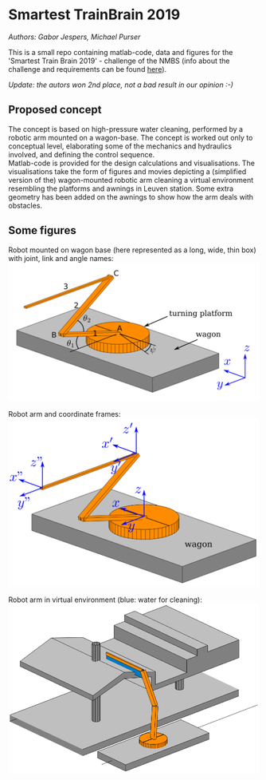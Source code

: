 # Smartest TrainBrain 2019
*Authors: Gabor Jespers, Michael Purser* 

This is a small repo containing matlab-code, data and figures for the 'Smartest Train Brain 2019' - challenge of the NMBS (info about the challenge and requirements can be found [here](http://www.thesmartesttrainbrain.be/nl)).

*Update: the autors won 2nd place, not a bad result in our opinion :-)*

## Proposed concept
The concept is based on high-pressure water cleaning, performed by a robotic arm mounted on a wagon-base. The concept is worked out only to conceptual level, elaborating some of the mechanics and hydraulics involved, and defining the control sequence.  
Matlab-code is provided for the design calculations and visualisations. The visualisations take the form of figures and movies depicting a (simplified version of the) wagon-mounted robotic arm cleaning a virtual environment resembling the platforms and awnings in Leuven station. Some extra geometry has been added on the awnings to show how the arm deals with obstacles.

## Some figures

Robot mounted on wagon base (here represented as a long, wide, thin box) with joint, link and angle names:  
![robot arm with names](https://github.com/Michael-Purser/Train-Brain-2019/blob/master/figs/arm_1.png "robot arm with names")

Robot arm and coordinate frames:  
![coordinate frames](https://github.com/Michael-Purser/Train-Brain-2019/blob/master/figs/arm_assenstelsels.png "coordinate frames")

Robot arm in virtual environment (blue: water for cleaning):  
![robot in environment](https://github.com/Michael-Purser/Train-Brain-2019/blob/master/figs/global3D.png "robot in environment")


